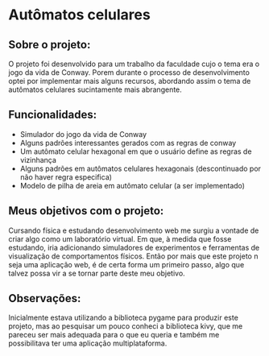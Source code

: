 <h1>Autômatos celulares</h1>
<h2>Sobre o projeto:</h2>
<p>O projeto foi desenvolvido para um trabalho da faculdade cujo o tema era o jogo da vida de Conway. Porem durante o processo de desenvolvimento optei por implementar mais alguns recursos, abordando assim o tema de autômatos celulares sucintamente mais abrangente.</p>
<h2>Funcionalidades:</h2>
<ul>
    <li>Simulador do jogo da vida de Conway</li>
    <li>Alguns padrões interessantes gerados com as regras de conway</li>
    <li>Um autômato celular hexagonal em que o usuário define as regras de vizinhança</li>
    <li>Alguns padrões em autômatos celulares hexagonais (descontinuado por não haver regra especifica)</li>
    <li>Modelo de pilha de areia em autômato celular (a ser implementado)</li>
</ul>
<h2>Meus objetivos com o projeto:</h2>
<p>Cursando física e estudando desenvolvimento web me surgiu a vontade de criar algo como um laboratório virtual. Em que, à medida que fosse estudando, iria adicionando simuladores de experimentos e ferramentas de visualização de comportamentos físicos. Então por mais que este projeto n seja uma aplicação web, é de certa forma um primeiro passo, algo que talvez possa vir a se tornar parte deste meu objetivo.</p>
<h2>Observações:</h2>
<p>Inicialmente estava utilizando a biblioteca pygame para produzir este projeto, mas ao pesquisar um pouco conheci a biblioteca kivy, que me pareceu ser mais adequada para o que eu queria e também me possibilitava ter uma aplicação multiplataforma.</p>
